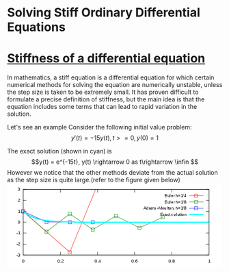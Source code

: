 # Solving Stiff Ordinary Differential Equations

# [Stiffness of a differential equation](https://en.wikipedia.org/wiki/Stiff_equation)
In mathematics, a stiff equation is a differential equation for which certain numerical methods for solving the equation are numerically unstable, unless the step size is taken to be extremely small. It has proven difficult to formulate a precise definition of stiffness, but the main idea is that the equation includes some terms that can lead to rapid variation in the solution.

Let's see an example 
Consider the following initial value problem:
$$y\prime(t) = -15y(t), t >=0, y(0) = 1$$

The exact solution (shown in cyan) is
$$y(t) = e^{-15t}, y(t) \rightarrow 0 as t\rightarrow \infin $$
However we notice that the other methods deviate from the actual solution as the step size is quite large.(refer to the figure given below)
![](../Images/StiffEquationNumericalSolvers.png)